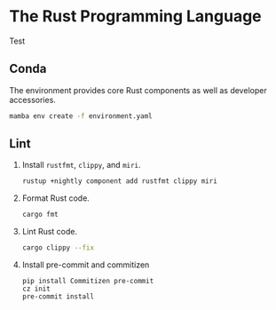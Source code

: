 # The Rust Programming Language

Test

## Conda

The environment provides core Rust components as well as developer accessories.

```bash
mamba env create -f environment.yaml
```

## Lint

1. Install `rustfmt`, `clippy`, and `miri`.

    ```bash
    rustup +nightly component add rustfmt clippy miri
    ```

1. Format Rust code.

    ```bash
    cargo fmt
    ```

1. Lint Rust code.

    ```bash
    cargo clippy --fix
    ```
1. Install pre-commit and commitizen

    ```
    pip install Commitizen pre-commit
    cz init
    pre-commit install
    ```
